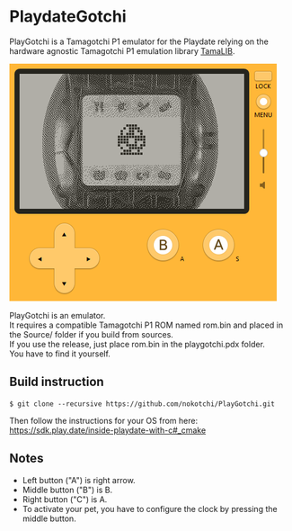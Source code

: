 # PlaydateGotchi

PlayGotchi is a Tamagotchi P1 emulator for the Playdate relying on the hardware agnostic Tamagotchi P1 emulation library [TamaLIB](https://github.com/jcrona/tamalib/).

![Simulator screenshot](images/simulator.png)

PlayGotchi is an emulator.</br>
It requires a compatible Tamagotchi P1 ROM named rom.bin and placed in the Source/ folder if you build from sources.</br>
If you use the release, just place rom.bin in the playgotchi.pdx folder.</br>
You have to find it yourself.

## Build instruction
```
$ git clone --recursive https://github.com/nokotchi/PlayGotchi.git
```
Then follow the instructions for your OS from here: https://sdk.play.date/inside-playdate-with-c#_cmake

## Notes
- Left button ("A") is right arrow.
- Middle button ("B") is B.
- Right button ("C") is A.
- To activate your pet, you have to configure the clock by pressing the middle button.
